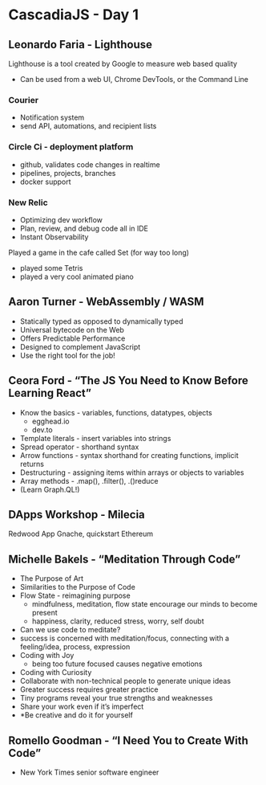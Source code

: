 # CascadiaJS - Day 1

## **Leonardo Faria - Lighthouse**

Lighthouse is a tool created by Google to measure web based quality

- Can be used from a web UI, Chrome DevTools, or the Command Line

### Courier

- Notification system
- send API, automations, and recipient lists

### Circle Ci - deployment platform

- github, validates code changes in realtime
- pipelines, projects, branches
- docker support

### New Relic

- Optimizing dev workflow
- Plan, review, and debug code all in IDE
- Instant Observability

Played a game in the cafe called Set (for way too long)

- played some Tetris
- played a very cool animated piano

## Aaron Turner - WebAssembly / WASM

- Statically typed as opposed to dynamically typed
- Universal bytecode on the Web
- Offers Predictable Performance
- Designed to complement JavaScript
- Use the right tool for the job!

## Ceora Ford - “The JS You Need to Know Before Learning React”

- Know the basics - variables, functions, datatypes, objects
  - egghead.io
  - dev.to
- Template literals - insert variables into strings
- Spread operator - shorthand syntax
- Arrow functions - syntax shorthand for creating functions, implicit returns
- Destructuring - assigning items within arrays or objects to variables
- Array methods - .map(), .filter(), .()reduce
- (Learn Graph.QL!)

## DApps Workshop - Milecia

Redwood App
Gnache, quickstart Ethereum

## Michelle Bakels - “Meditation Through Code”

- The Purpose of Art
- Similarities to the Purpose of Code
- Flow State - reimagining purpose
  - mindfulness, meditation, flow state encourage our minds to become present
  - happiness, clarity, reduced stress, worry, self doubt
- Can we use code to meditate?
- success is concerned with meditation/focus, connecting with a feeling/idea, process, expression
- Coding with Joy
  - being too future focused causes negative emotions
- Coding with Curiosity
- Collaborate with non-technical people to generate unique ideas
- Greater success requires greater practice
- Tiny programs reveal your true strengths and weaknesses
- Share your work even if it’s imperfect
- *Be creative and do it for yourself

## Romello Goodman - “I Need You to Create With Code”

- New York Times senior software engineer
